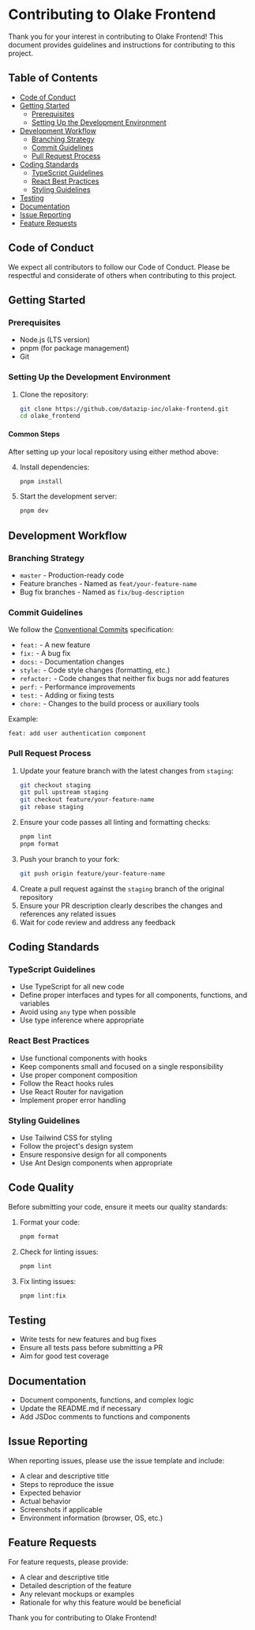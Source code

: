 # Contributing to Olake Frontend

Thank you for your interest in contributing to Olake Frontend! This document provides guidelines and instructions for contributing to this project.

## Table of Contents

- [Code of Conduct](#code-of-conduct)
- [Getting Started](#getting-started)
  - [Prerequisites](#prerequisites)
  - [Setting Up the Development Environment](#setting-up-the-development-environment)
- [Development Workflow](#development-workflow)
  - [Branching Strategy](#branching-strategy)
  - [Commit Guidelines](#commit-guidelines)
  - [Pull Request Process](#pull-request-process)
- [Coding Standards](#coding-standards)
  - [TypeScript Guidelines](#typescript-guidelines)
  - [React Best Practices](#react-best-practices)
  - [Styling Guidelines](#styling-guidelines)
- [Testing](#testing)
- [Documentation](#documentation)
- [Issue Reporting](#issue-reporting)
- [Feature Requests](#feature-requests)

## Code of Conduct

We expect all contributors to follow our Code of Conduct. Please be respectful and considerate of others when contributing to this project.

## Getting Started

### Prerequisites

- Node.js (LTS version)
- pnpm (for package management)
- Git

### Setting Up the Development Environment


1. Clone the repository:
   ```bash
   git clone https://github.com/datazip-inc/olake-frontend.git
   cd olake_frontend
   ```

#### Common Steps

After setting up your local repository using either method above:

4. Install dependencies:
   ```bash
   pnpm install
   ```
5. Start the development server:
   ```bash
   pnpm dev
   ```

## Development Workflow

### Branching Strategy

- `master` - Production-ready code
- Feature branches - Named as `feat/your-feature-name`
- Bug fix branches - Named as `fix/bug-description`

### Commit Guidelines

We follow the [Conventional Commits](https://www.conventionalcommits.org/) specification:

- `feat:` - A new feature
- `fix:` - A bug fix
- `docs:` - Documentation changes
- `style:` - Code style changes (formatting, etc.)
- `refactor:` - Code changes that neither fix bugs nor add features
- `perf:` - Performance improvements
- `test:` - Adding or fixing tests
- `chore:` - Changes to the build process or auxiliary tools

Example:

```
feat: add user authentication component
```

### Pull Request Process

1. Update your feature branch with the latest changes from `staging`:
   ```bash
   git checkout staging
   git pull upstream staging
   git checkout feature/your-feature-name
   git rebase staging
   ```
2. Ensure your code passes all linting and formatting checks:
   ```bash
   pnpm lint
   pnpm format
   ```
3. Push your branch to your fork:
   ```bash
   git push origin feature/your-feature-name
   ```
4. Create a pull request against the `staging` branch of the original repository
5. Ensure your PR description clearly describes the changes and references any related issues
6. Wait for code review and address any feedback

## Coding Standards

### TypeScript Guidelines

- Use TypeScript for all new code
- Define proper interfaces and types for all components, functions, and variables
- Avoid using `any` type when possible
- Use type inference where appropriate

### React Best Practices

- Use functional components with hooks
- Keep components small and focused on a single responsibility
- Use proper component composition
- Follow the React hooks rules
- Use React Router for navigation
- Implement proper error handling

### Styling Guidelines

- Use Tailwind CSS for styling
- Follow the project's design system
- Ensure responsive design for all components
- Use Ant Design components when appropriate

## Code Quality

Before submitting your code, ensure it meets our quality standards:

1. Format your code:
   ```bash
   pnpm format
   ```
2. Check for linting issues:
   ```bash
   pnpm lint
   ```
3. Fix linting issues:
   ```bash
   pnpm lint:fix
   ```

## Testing

- Write tests for new features and bug fixes
- Ensure all tests pass before submitting a PR
- Aim for good test coverage

## Documentation

- Document components, functions, and complex logic
- Update the README.md if necessary
- Add JSDoc comments to functions and components

## Issue Reporting

When reporting issues, please use the issue template and include:

- A clear and descriptive title
- Steps to reproduce the issue
- Expected behavior
- Actual behavior
- Screenshots if applicable
- Environment information (browser, OS, etc.)

## Feature Requests

For feature requests, please provide:

- A clear and descriptive title
- Detailed description of the feature
- Any relevant mockups or examples
- Rationale for why this feature would be beneficial

Thank you for contributing to Olake Frontend!
